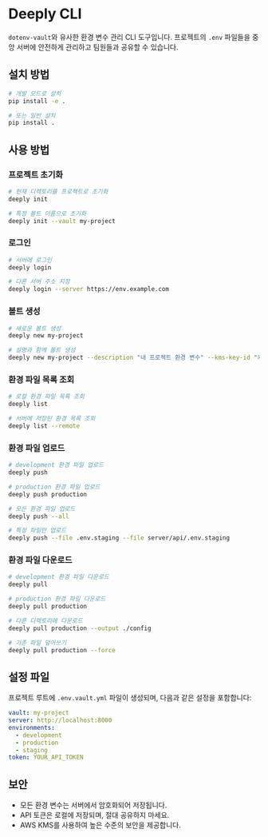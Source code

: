# Deeply CLI

`dotenv-vault`와 유사한 환경 변수 관리 CLI 도구입니다. 프로젝트의 `.env` 파일들을 중앙 서버에 안전하게 관리하고 팀원들과 공유할 수 있습니다.

## 설치 방법

```bash
# 개발 모드로 설치
pip install -e .

# 또는 일반 설치
pip install .
```

## 사용 방법

### 프로젝트 초기화

```bash
# 현재 디렉토리를 프로젝트로 초기화
deeply init

# 특정 볼트 이름으로 초기화
deeply init --vault my-project
```

### 로그인

```bash
# 서버에 로그인
deeply login

# 다른 서버 주소 지정
deeply login --server https://env.example.com
```

### 볼트 생성

```bash
# 새로운 볼트 생성
deeply new my-project

# 설명과 함께 볼트 생성
deeply new my-project --description "내 프로젝트 환경 변수" --kms-key-id "키ID"
```

### 환경 파일 목록 조회

```bash
# 로컬 환경 파일 목록 조회
deeply list

# 서버에 저장된 환경 목록 조회
deeply list --remote
```

### 환경 파일 업로드

```bash
# development 환경 파일 업로드
deeply push

# production 환경 파일 업로드
deeply push production

# 모든 환경 파일 업로드
deeply push --all

# 특정 파일만 업로드
deeply push --file .env.staging --file server/api/.env.staging
```

### 환경 파일 다운로드

```bash
# development 환경 파일 다운로드
deeply pull

# production 환경 파일 다운로드
deeply pull production

# 다른 디렉토리에 다운로드
deeply pull production --output ./config

# 기존 파일 덮어쓰기
deeply pull production --force
```

## 설정 파일

프로젝트 루트에 `.env.vault.yml` 파일이 생성되며, 다음과 같은 설정을 포함합니다:

```yaml
vault: my-project
server: http://localhost:8000
environments:
  - development
  - production
  - staging
token: YOUR_API_TOKEN
```

## 보안

- 모든 환경 변수는 서버에서 암호화되어 저장됩니다.
- API 토큰은 로컬에 저장되며, 절대 공유하지 마세요.
- AWS KMS를 사용하여 높은 수준의 보안을 제공합니다.
